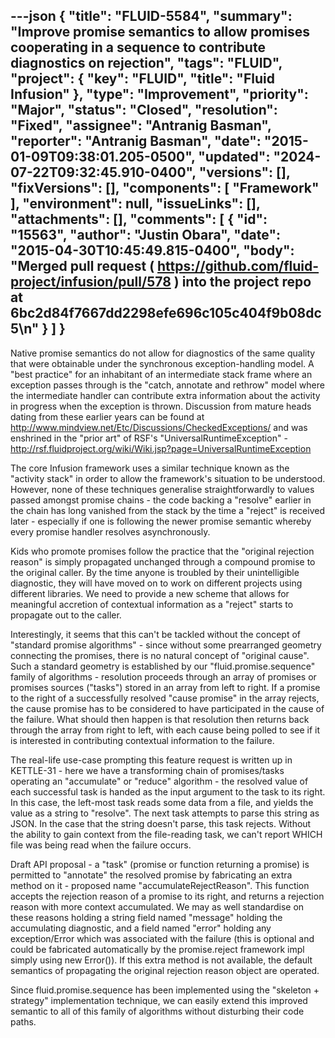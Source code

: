 ---json
{
  "title": "FLUID-5584",
  "summary": "Improve promise semantics to allow promises cooperating in a sequence to contribute diagnostics on rejection",
  "tags": "FLUID",
  "project": {
    "key": "FLUID",
    "title": "Fluid Infusion"
  },
  "type": "Improvement",
  "priority": "Major",
  "status": "Closed",
  "resolution": "Fixed",
  "assignee": "Antranig Basman",
  "reporter": "Antranig Basman",
  "date": "2015-01-09T09:38:01.205-0500",
  "updated": "2024-07-22T09:32:45.910-0400",
  "versions": [],
  "fixVersions": [],
  "components": [
    "Framework"
  ],
  "environment": null,
  "issueLinks": [],
  "attachments": [],
  "comments": [
    {
      "id": "15563",
      "author": "Justin Obara",
      "date": "2015-04-30T10:45:49.815-0400",
      "body": "Merged pull request ( <https://github.com/fluid-project/infusion/pull/578> ) into the project repo at 6bc2d84f7667dd2298efe696c105c404f9b08dc5\n"
    }
  ]
}
---
Native promise semantics do not allow for diagnostics of the same quality that were obtainable under the synchronous exception-handling model. A "best practice" for an inhabitant of an intermediate stack frame where an exception passes through is the "catch, annotate and rethrow" model where the intermediate handler can contribute extra information about the activity in progress when the exception is thrown. Discussion from mature heads dating from these earlier years can be found at <http://www.mindview.net/Etc/Discussions/CheckedExceptions/> and was enshrined in the "prior art" of RSF's "UniversalRuntimeException" - <http://rsf.fluidproject.org/wiki/Wiki.jsp?page=UniversalRuntimeException>

The core Infusion framework uses a similar technique known as the "activity stack" in order to allow the framework's situation to be understood. However, none of these techniques generalise straightforwardly to values passed amongst promise chains - the code backing a "resolve" earlier in the chain has long vanished from the stack by the time a "reject" is received later - especially if one is following the newer promise semantic whereby every promise handler resolves asynchronously.

Kids who promote promises follow the practice that the "original rejection reason" is simply propagated unchanged through a compound promise to the original caller. By the time anyone is troubled by their unintelligible diagnostic, they will have moved on to work on different projects using different libraries. We need to provide a new scheme that allows for meaningful accretion of contextual information as a "reject" starts to propagate out to the caller.

Interestingly, it seems that this can't be tackled without the concept of "standard promise algorithms" - since without some prearranged geometry connecting the promises, there is no natural concept of "original cause". Such a standard geometry is established by our "fluid.promise.sequence" family of algorithms - resolution proceeds through an array of promises or promises sources ("tasks") stored in an array from left to right. If a promise to the right of a successfully resolved "cause promise" in the array rejects, the cause promise has to be considered to have participated in the cause of the failure. What should then happen is that resolution then returns back through the array from right to left, with each cause being polled to see if it is interested in contributing contextual information to the failure.

The real-life use-case prompting this feature request is written up in KETTLE-31 - here we have a transforming chain of promises/tasks operating an "accumulate" or "reduce" algorithm - the resolved value of each successful task is handed as the input argument to the task to its right. In this case, the left-most task reads some data from a file, and yields the value as a string to "resolve". The next task attempts to parse this string as JSON. In the case that the string doesn't parse, this task rejects. Without the ability to gain context from the file-reading task, we can't report WHICH file was being read when the failure occurs.

Draft API proposal - a "task" (promise or function returning a promise) is permitted to "annotate" the resolved promise by fabricating an extra method on it - proposed name "accumulateRejectReason". This function accepts the rejection reason of a promise to its right, and returns a rejection reason with more context accumulated. We may as well standardise on these reasons holding a string field named "message" holding the accumulating diagnostic, and a field named "error" holding any exception/Error which was associated with the failure (this is optional and could be fabricated automatically by the promise.reject framework impl simply using new Error()). If this extra method is not available, the default semantics of propagating the original rejection reason object are operated.

Since fluid.promise.sequence has been implemented using the "skeleton + strategy" implementation technique, we can easily extend this improved semantic to all of this family of algorithms without disturbing their code paths.

        